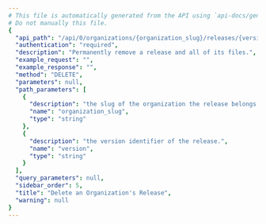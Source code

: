 ```yaml
---
# This file is automatically generated from the API using `api-docs/generate.py`
# Do not manually this file.
{
  "api_path": "/api/0/organizations/{organization_slug}/releases/{version}/", 
  "authentication": "required", 
  "description": "Permanently remove a release and all of its files.", 
  "example_request": "", 
  "example_response": "", 
  "method": "DELETE", 
  "parameters": null, 
  "path_parameters": [
    {
      "description": "the slug of the organization the release belongs to.", 
      "name": "organization_slug", 
      "type": "string"
    }, 
    {
      "description": "the version identifier of the release.", 
      "name": "version", 
      "type": "string"
    }
  ], 
  "query_parameters": null, 
  "sidebar_order": 5, 
  "title": "Delete an Organization's Release", 
  "warning": null
}
---
```

